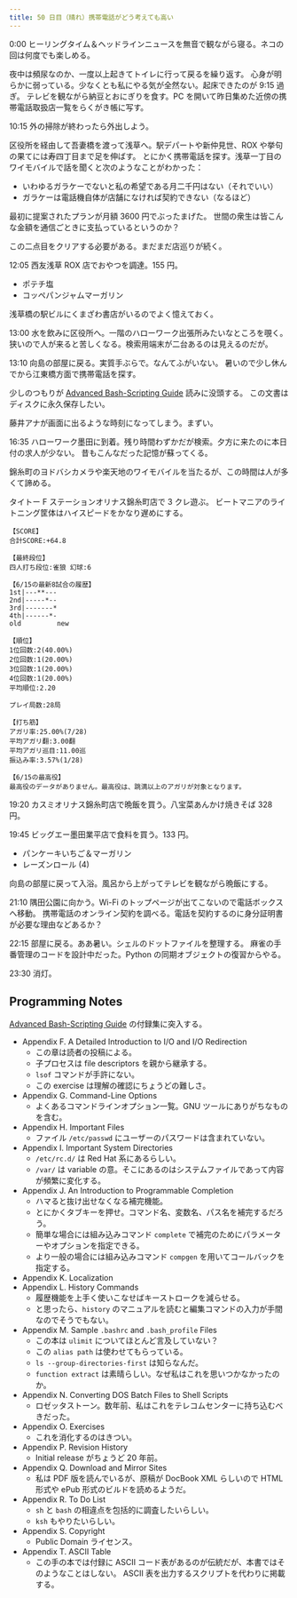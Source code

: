 ```yaml
---
title: 50 日目（晴れ）携帯電話がどう考えても高い
---
```


0:00 ヒーリングタイム＆ヘッドラインニュースを無音で観ながら寝る。ネコの回は何度でも楽しめる。

夜中は頻尿なのか、一度以上起きてトイレに行って戻るを繰り返す。
心身が明らかに弱っている。少なくとも私にやる気が全然ない。起床できたのが 9:15 過ぎ。
テレビを観ながら納豆とおにぎりを食す。PC を開いて昨日集めた近傍の携帯電話取扱店一覧をらくがき帳に写す。

10:15 外の掃除が終わったら外出しよう。

区役所を経由して吾妻橋を渡って浅草へ。駅デパートや新仲見世、ROX や挙句の果てには寿四丁目まで足を伸ばす。
とにかく携帯電話を探す。浅草一丁目のワイモバイルで話を聞くと次のようなことがわかった：

* いわゆるガラケーでないと私の希望である月二千円はない（それでいい）
* ガラケーは電話機自体が店舗になければ契約できない（なるほど）

最初に提案されたプランが月額 3600 円でぶったまげた。
世間の衆生は皆こんな金額を通信ごときに支払っているというのか？

この二点目をクリアする必要がある。まだまだ店巡りが続く。

12:05 西友浅草 ROX 店でおやつを調達。155 円。

* ポテチ塩
* コッペパンジャムマーガリン

浅草橋の駅ビルにくまざわ書店がいるのでよく憶えておく。

13:00 水を飲みに区役所へ。一階のハローワーク出張所みたいなところを覗く。
狭いので人が来ると苦しくなる。検索用端末が二台あるのは見えるのだが。

13:10 向島の部屋に戻る。実質手ぶらで。なんてふがいない。
暑いので少し休んでから江東橋方面で携帯電話を探す。

少しのつもりが [Advanced Bash-Scripting Guide][abs-guide] 読みに没頭する。
この文書はディスクに永久保存したい。

藤井アナが画面に出るような時刻になってしまう。まずい。

16:35 ハローワーク墨田に到着。残り時間わずかだが検索。夕方に来たのに本日付の求人が少ない。
昔もこんなだった記憶が蘇ってくる。

錦糸町のヨドバシカメラや楽天地のワイモバイルを当たるが、この時間は人が多くて諦める。

タイトー F ステーションオリナス錦糸町店で 3 クレ遊ぶ。
ビートマニアのライトニング筐体はハイスピードをかなり遅めにする。

```text
【SCORE】
合計SCORE:+64.8

【最終段位】
四人打ち段位:雀狼 幻球:6

【6/15の最新8試合の履歴】
1st|---**---
2nd|-----*--
3rd|-------*
4th|------*-
old         new

【順位】
1位回数:2(40.00%)
2位回数:1(20.00%)
3位回数:1(20.00%)
4位回数:1(20.00%)
平均順位:2.20

プレイ局数:28局

【打ち筋】
アガリ率:25.00%(7/28)
平均アガリ翻:3.00翻
平均アガリ巡目:11.00巡
振込み率:3.57%(1/28)

【6/15の最高役】
最高役のデータがありません。最高役は、跳満以上のアガリが対象となります。
```

19:20 カスミオリナス錦糸町店で晩飯を買う。八宝菜あんかけ焼きそば 328 円。

19:45 ビッグエー墨田業平店で食料を買う。133 円。

* パンケーキいちご＆マーガリン
* レーズンロール (4)

向島の部屋に戻って入浴。風呂から上がってテレビを観ながら晩飯にする。

21:10 隅田公園に向かう。Wi-Fi のトップページが出てこないので電話ボックスへ移動。
携帯電話のオンライン契約を調べる。電話を契約するのに身分証明書が必要な理由などあるか？

22:15 部屋に戻る。ああ暑い。シェルのドットファイルを整理する。
麻雀の手番管理のコードを設計中だった。Python の同期オブジェクトの復習からやる。

23:30 消灯。

## Programming Notes

[Advanced Bash-Scripting Guide][abs-guide] の付録集に突入する。

* Appendix F. A Detailed Introduction to I/O and I/O Redirection
  * この章は読者の投稿による。
  * 子プロセスは file descriptors を親から継承する。
  * `lsof` コマンドが手許にない。
  * この exercise は理解の確認にちょうどの難しさ。
* Appendix G. Command-Line Options
  * よくあるコマンドラインオプション一覧。GNU ツールにありがちなものを含む。
* Appendix H. Important Files
  * ファイル `/etc/passwd` にユーザーのパスワードは含まれていない。
* Appendix I. Important System Directories
  * `/etc/rc.d/` は Red Hat 系にあるらしい。
  * `/var/` は variable の意。そこにあるのはシステムファイルであって内容が頻繁に変化する。
* Appendix J. An Introduction to Programmable Completion
  * ハマると抜け出せなくなる補完機能。
  * とにかくタブキーを押せ。コマンド名、変数名、パス名を補完するだろう。
  * 簡単な場合には組み込みコマンド `complete` で補完のためにパラメーターやオプションを指定できる。
  * より一般の場合には組み込みコマンド `compgen` を用いてコールバックを指定する。
* Appendix K. Localization
* Appendix L. History Commands
  * 履歴機能を上手く使いこなせばキーストロークを減らせる。
  * と思ったら、`history` のマニュアルを読むと編集コマンドの入力が手間なのでそうでもない。
* Appendix M. Sample `.bashrc` and `.bash_profile` Files
  * この本は `ulimit` についてほとんど言及していない？
  * この `alias path` は使わせてもらっている。
  * `ls --group-directories-first` は知らなんだ。
  * `function extract` は素晴らしい。なぜ私はこれを思いつかなかったのか。
* Appendix N. Converting DOS Batch Files to Shell Scripts
  * ロゼッタストーン。数年前、私はこれをテレコムセンターに持ち込むべきだった。
* Appendix O. Exercises
  * これを消化するのはきつい。
* Appendix P. Revision History
  * Initial release がちょうど 20 年前。
* Appendix Q. Download and Mirror Sites
  * 私は PDF 版を読んでいるが、原稿が DocBook XML らしいので
    HTML 形式や ePub 形式のビルドを読めるようだ。
* Appendix R. To Do List
  * `sh` と `bash` の相違点を包括的に調査したいらしい。
  * `ksh` もやりたいらしい。
* Appendix S. Copyright
  * Public Domain ライセンス。
* Appendix T. ASCII Table
  * この手の本では付録に ASCII コード表があるのが伝統だが、本書ではそのようなことはしない。
    ASCII 表を出力するスクリプトを代わりに掲載する。

[abs-guide]: https://www.tldp.org/LDP/abs/abs-guide.pdf
